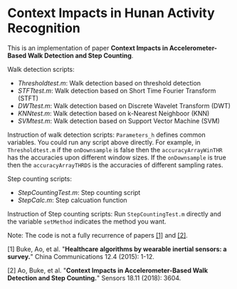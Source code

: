# Context Impacts in Hunan Activity Recognition
This is an implementation of paper **Context Impacts in Accelerometer-Based Walk Detection and Step Counting**.

Walk detection scripts:
- *Thresholdtest.m*: Walk detection based on threshold detection
- *STFTtest.m*: Walk detection based on Short Time Fourier Transform (STFT)
- *DWTtest.m*: Walk detection based on Discrete Wavelet Transform (DWT)
- *KNNtest.m*: Walk detection based on k-Nearest Neighboor (KNN)
- *SVMtest.m*: Walk detection based on Support Vector Machine (SVM)

Instruction of walk detection scripts:
`Parameters_h` defines common variables.
You could run any script above directly. For example, in `Thresholdtest.m` if the `onDownsample` is false then the `accuracyArrayWinTHR` has the accuracies upon different window sizes. If the `onDownsample` is true then the `accuracyArrayTHRDS` is the accuracies of different sampling rates.

Step counting scripts:
- *StepCountingTest.m*: Step counting script
- *StepCalc.m*: Step calcuation function

Instruction of Step counting scripts:
Run `StepCountingTest.m` directly and the variable `setMethod` indicates the method you want.

Note:
The code is not a fully recurrence of papers [[1]](#1) and [[2]](#2).


<a id="1">[1]</a> 
Buke, Ao, et al. "**Healthcare algorithms by wearable inertial sensors: a survey.**" China Communications 12.4 (2015): 1-12.

<a id="2">[2]</a> 
Ao, Buke, et al. "**Context Impacts in Accelerometer-Based Walk Detection and Step Counting.**" Sensors 18.11 (2018): 3604.
